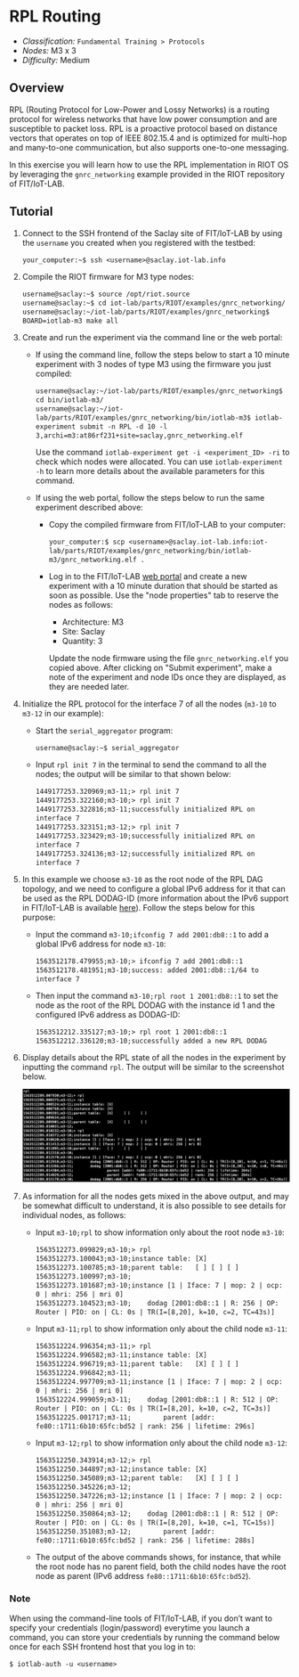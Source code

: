 

# RPL Routing

* _Classification:_ `Fundamental Training > Protocols`
* _Nodes:_ M3 x 3
* _Difficulty:_ Medium


## Overview

RPL (Routing Protocol for Low-Power and Lossy Networks) is a routing
protocol for wireless networks that have low power consumption and are
susceptible to packet loss. RPL is a proactive protocol based on
distance vectors that operates on top of IEEE 802.15.4 and is
optimized for multi-hop and many-to-one communication, but also
supports one-to-one messaging.

In this exercise you will learn how to use the RPL implementation in
RIOT OS by leveraging the `gnrc_networking` example provided in the
RIOT repository of FIT/IoT-LAB.


## Tutorial

1. Connect to the SSH frontend of the Saclay site of FIT/IoT-LAB by
using the `username` you created when you registered with the testbed:
	```
	your_computer:~$ ssh <username>@saclay.iot-lab.info
	```

2. Compile the RIOT firmware for M3 type nodes:
	```
	username@saclay:~$ source /opt/riot.source
	username@saclay:~$ cd iot-lab/parts/RIOT/examples/gnrc_networking/
	username@saclay:~/iot-lab/parts/RIOT/examples/gnrc_networking$ BOARD=iotlab-m3 make all
	```

3. Create and run the experiment via the command line or the web
portal:

	- If using the command line, follow the steps below to start a
	10 minute experiment with 3 nodes of type M3 using the
	firmware you just compiled:
		```
		username@saclay:~/iot-lab/parts/RIOT/examples/gnrc_networking$ cd bin/iotlab-m3/
		username@saclay:~/iot-lab/parts/RIOT/examples/gnrc_networking/bin/iotlab-m3$ iotlab-experiment submit -n RPL -d 10 -l 3,archi=m3:at86rf231+site=saclay,gnrc_networking.elf
		```

		Use the command `iotlab-experiment get -i
		<experiment_ID> -ri` to check which nodes were
		allocated. You can use `iotlab-experiment -h` to learn
		more details about the available parameters for this
		command.

	- If using the web portal, follow the steps below to run the
	same experiment described above:

		* Copy the compiled firmware from FIT/IoT-LAB to your
		computer:
			```
			your_computer:$ scp <username>@saclay.iot-lab.info:iot-lab/parts/RIOT/examples/gnrc_networking/bin/iotlab-m3/gnrc_networking.elf .
			```

		* Log in to the FIT/IoT-LAB [web
		portal](https://www.iot-lab.info/testbed/dashboard) and
		create a new experiment with a 10 minute duration that
		should be started as soon as possible. Use the "node
		properties" tab to reserve the nodes as follows:
			- Architecture: M3
			- Site: Saclay
			- Quantity: 3

			Update the node firmware using the file
			`gnrc_networking.elf` you copied above. After
			clicking on "Submit experiment", make a note
			of the experiment and node IDs once they are
			displayed, as they are needed later.

4. Initialize the RPL protocol for the interface 7 of all the nodes
(`m3-10` to `m3-12` in our example):

	- Start the `serial_aggregator` program:
		```
		username@saclay:~$ serial_aggregator
		```

	- Input `rpl init 7` in the terminal to send the command to
	all the nodes; the output will be similar to that shown below:
		```
		1449177253.320969;m3-11;> rpl init 7
		1449177253.322160;m3-10;> rpl init 7
		1449177253.322816;m3-11;successfully initialized RPL on interface 7
		1449177253.323151;m3-12;> rpl init 7
		1449177253.323429;m3-10;successfully initialized RPL on interface 7
		1449177253.324136;m3-12;successfully initialized RPL on interface 7
		```

5. In this example we choose `m3-10` as the root node of the RPL DAG
topology, and we need to configure a global IPv6 address for it that
can be used as the RPL DODAG-ID (more information about the IPv6
support in FIT/IoT-LAB is available
[here](https://www.iot-lab.info/docs/getting-started/ipv6/)). Follow
the steps below for this purpose:

	- Input the command `m3-10;ifconfig 7 add 2001:db8::1` to add
	a global IPv6 address for node `m3-10`:
		```
		1563512178.479955;m3-10;> ifconfig 7 add 2001:db8::1
		1563512178.481951;m3-10;success: added 2001:db8::1/64 to interface 7
		```

	- Then input the command `m3-10;rpl root 1 2001:db8::1` to set
	the node as the root of the RPL DODAG with the instance id 1
	and the configured IPv6 address as DODAG-ID:
		```
		1563512212.335127;m3-10;> rpl root 1 2001:db8::1
		1563512212.336120;m3-10;successfully added a new RPL DODAG
		```

6. Display details about the RPL state of all the nodes in the
experiment by inputting the command `rpl`. The output will be similar
to the screenshot below.
	<div align=center><img src="rpl_screenshot.png"></div>

7. As information for all the nodes gets mixed in the above output,
and may be somewhat difficult to understand, it is also possible to
see details for individual nodes, as follows:

	- Input `m3-10;rpl` to show information only about the root
	node `m3-10`:
		```
		1563512273.099829;m3-10;> rpl
		1563512273.100043;m3-10;instance table:	[X]
		1563512273.100785;m3-10;parent table:	[ ]	[ ]	[ ]
		1563512273.100997;m3-10;
		1563512273.101687;m3-10;instance [1 | Iface: 7 | mop: 2 | ocp: 0 | mhri: 256 | mri 0]
		1563512273.104523;m3-10;	dodag [2001:db8::1 | R: 256 | OP: Router | PIO: on | CL: 0s | TR(I=[8,20], k=10, c=2, TC=43s)]
		```

	- Input `m3-11;rpl` to show information only about the child
	node `m3-11`:
		```
		1563512224.996354;m3-11;> rpl
		1563512224.996582;m3-11;instance table:	[X]
		1563512224.996719;m3-11;parent table:	[X]	[ ]	[ ]
		1563512224.996842;m3-11;
		1563512224.997709;m3-11;instance [1 | Iface: 7 | mop: 2 | ocp: 0 | mhri: 256 | mri 0]
		1563512224.999059;m3-11;	dodag [2001:db8::1 | R: 512 | OP: Router | PIO: on | CL: 0s | TR(I=[8,20], k=10, c=2, TC=3s)]
		1563512225.001717;m3-11;		parent [addr: fe80::1711:6b10:65fc:bd52 | rank: 256 | lifetime: 296s]
		```

	- Input `m3-12;rpl` to show information only about the child
	node `m3-12`:
		```
		1563512250.343914;m3-12;> rpl
		1563512250.344897;m3-12;instance table:	[X]
		1563512250.345089;m3-12;parent table:	[X]	[ ]	[ ]
		1563512250.345226;m3-12;
		1563512250.347226;m3-12;instance [1 | Iface: 7 | mop: 2 | ocp: 0 | mhri: 256 | mri 0]
		1563512250.350864;m3-12;	dodag [2001:db8::1 | R: 512 | OP: Router | PIO: on | CL: 0s | TR(I=[8,20], k=10, c=1, TC=15s)]
		1563512250.351083;m3-12;		parent [addr: fe80::1711:6b10:65fc:bd52 | rank: 256 | lifetime: 288s]
		```

	- The output of the above commands shows, for instance, that
	while the root node has no parent field, both the child nodes
	have the root node as parent (IPv6 address
	`fe80::1711:6b10:65fc:bd52`).

### Note

When using the command-line tools of FIT/IoT-LAB, if you don’t want to
specify your credentials (login/password) everytime you launch a
command, you can store your credentials by running the command below
once for each SSH frontend host that you log in to:
```
$ iotlab-auth -u <username>
```
